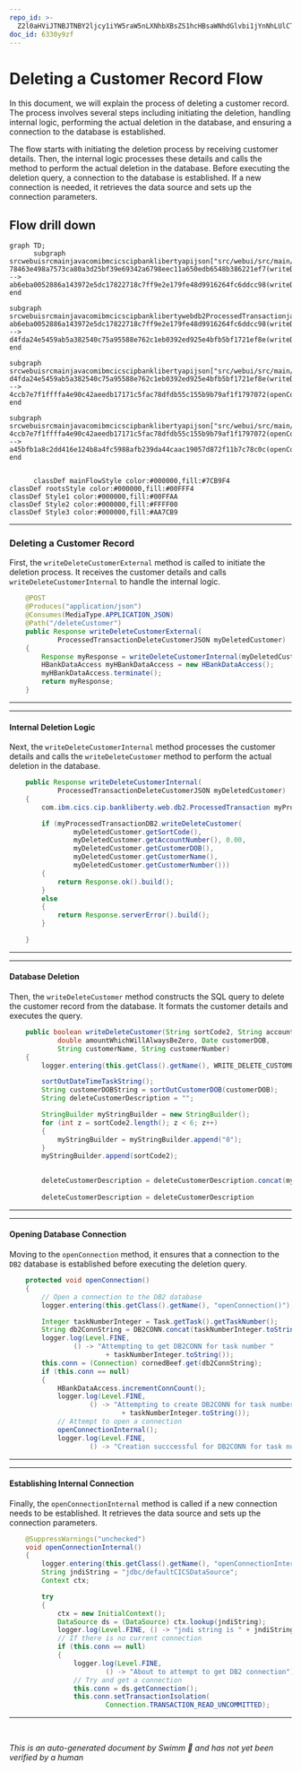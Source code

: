 ```yaml
---
repo_id: >-
  Z2l0aHViJTNBJTNBY2ljcy1iYW5raW5nLXNhbXBsZS1hcHBsaWNhdGlvbi1jYnNhLUlCTS1EZW1vJTNBJTNBU3dpbW0tRGVtbw==
doc_id: 6330y9zf
---
```

# Deleting a Customer Record Flow

In this document, we will explain the process of deleting a customer record. The process involves several steps including initiating the deletion, handling internal logic, performing the actual deletion in the database, and ensuring a connection to the database is established.

The flow starts with initiating the deletion process by receiving customer details. Then, the internal logic processes these details and calls the method to perform the actual deletion in the database. Before executing the deletion query, a connection to the database is established. If a new connection is needed, it retrieves the data source and sets up the connection parameters.

## Flow drill down

```mermaid
graph TD;
      subgraph srcwebuisrcmainjavacomibmcicscipbanklibertyapijson["src/webui/src/main/java/com/ibm/cics/cip/bankliberty/api/json"]
78463e498a7573ca80a3d25bf39e69342a6798eec11a650edb6548b386221ef7(writeDeleteCustomerExternal) --> ab6eba0052886a143972e5dc17822718c7ff9e2e179fe48d9916264fc6ddcc98(writeDeleteCustomerInternal)
end

subgraph srcwebuisrcmainjavacomibmcicscipbanklibertywebdb2ProcessedTransactionjava["src/webui/src/main/java/com/ibm/cics/cip/bankliberty/web/db2/ProcessedTransaction.java"]
ab6eba0052886a143972e5dc17822718c7ff9e2e179fe48d9916264fc6ddcc98(writeDeleteCustomerInternal) --> d4fda24e5459ab5a382540c75a95588e762c1eb0392ed925e4bfb5bf1721ef8e(writeDeleteCustomer)
end

subgraph srcwebuisrcmainjavacomibmcicscipbanklibertyapijson["src/webui/src/main/java/com/ibm/cics/cip/bankliberty/api/json"]
d4fda24e5459ab5a382540c75a95588e762c1eb0392ed925e4bfb5bf1721ef8e(writeDeleteCustomer) --> 4ccb7e7f1ffffa4e90c42aeedb17171c5fac78dfdb55c155b9b79af1f1797072(openConnection)
end

subgraph srcwebuisrcmainjavacomibmcicscipbanklibertyapijson["src/webui/src/main/java/com/ibm/cics/cip/bankliberty/api/json"]
4ccb7e7f1ffffa4e90c42aeedb17171c5fac78dfdb55c155b9b79af1f1797072(openConnection) --> a45bfb1a8c2dd416e124b8a4fc5988afb239da44caac19057d872f11b7c78c0c(openConnectionInternal)
end


      classDef mainFlowStyle color:#000000,fill:#7CB9F4
classDef rootsStyle color:#000000,fill:#00FFF4
classDef Style1 color:#000000,fill:#00FFAA
classDef Style2 color:#000000,fill:#FFFF00
classDef Style3 color:#000000,fill:#AA7CB9
```

<SwmSnippet path="/src/webui/src/main/java/com/ibm/cics/cip/bankliberty/api/json/ProcessedTransactionResource.java" line="339">

---

### Deleting a Customer Record

First, the <SwmToken path="src/webui/src/main/java/com/ibm/cics/cip/bankliberty/api/json/ProcessedTransactionResource.java" pos="343:5:5" line-data="	public Response writeDeleteCustomerExternal(">`writeDeleteCustomerExternal`</SwmToken> method is called to initiate the deletion process. It receives the customer details and calls <SwmToken path="src/webui/src/main/java/com/ibm/cics/cip/bankliberty/api/json/ProcessedTransactionResource.java" pos="346:7:7" line-data="		Response myResponse = writeDeleteCustomerInternal(myDeletedCustomer);">`writeDeleteCustomerInternal`</SwmToken> to handle the internal logic.

```java
	@POST
	@Produces("application/json")
	@Consumes(MediaType.APPLICATION_JSON)
	@Path("/deleteCustomer")
	public Response writeDeleteCustomerExternal(
			ProcessedTransactionDeleteCustomerJSON myDeletedCustomer)
	{
		Response myResponse = writeDeleteCustomerInternal(myDeletedCustomer);
		HBankDataAccess myHBankDataAccess = new HBankDataAccess();
		myHBankDataAccess.terminate();
		return myResponse;
	}
```

---

</SwmSnippet>

<SwmSnippet path="/src/webui/src/main/java/com/ibm/cics/cip/bankliberty/api/json/ProcessedTransactionResource.java" line="353">

---

#### Internal Deletion Logic

Next, the <SwmToken path="src/webui/src/main/java/com/ibm/cics/cip/bankliberty/api/json/ProcessedTransactionResource.java" pos="353:5:5" line-data="	public Response writeDeleteCustomerInternal(">`writeDeleteCustomerInternal`</SwmToken> method processes the customer details and calls the <SwmToken path="src/webui/src/main/java/com/ibm/cics/cip/bankliberty/api/json/ProcessedTransactionResource.java" pos="358:6:6" line-data="		if (myProcessedTransactionDB2.writeDeleteCustomer(">`writeDeleteCustomer`</SwmToken> method to perform the actual deletion in the database.

```java
	public Response writeDeleteCustomerInternal(
			ProcessedTransactionDeleteCustomerJSON myDeletedCustomer)
	{
		com.ibm.cics.cip.bankliberty.web.db2.ProcessedTransaction myProcessedTransactionDB2 = new com.ibm.cics.cip.bankliberty.web.db2.ProcessedTransaction();

		if (myProcessedTransactionDB2.writeDeleteCustomer(
				myDeletedCustomer.getSortCode(),
				myDeletedCustomer.getAccountNumber(), 0.00,
				myDeletedCustomer.getCustomerDOB(),
				myDeletedCustomer.getCustomerName(),
				myDeletedCustomer.getCustomerNumber()))
		{
			return Response.ok().build();
		}
		else
		{
			return Response.serverError().build();
		}

	}
```

---

</SwmSnippet>

<SwmSnippet path="/src/webui/src/main/java/com/ibm/cics/cip/bankliberty/web/db2/ProcessedTransaction.java" line="628">

---

#### Database Deletion

Then, the <SwmToken path="src/webui/src/main/java/com/ibm/cics/cip/bankliberty/web/db2/ProcessedTransaction.java" pos="628:5:5" line-data="	public boolean writeDeleteCustomer(String sortCode2, String accountNumber,">`writeDeleteCustomer`</SwmToken> method constructs the SQL query to delete the customer record from the database. It formats the customer details and executes the query.

```java
	public boolean writeDeleteCustomer(String sortCode2, String accountNumber,
			double amountWhichWillAlwaysBeZero, Date customerDOB,
			String customerName, String customerNumber)
	{
		logger.entering(this.getClass().getName(), WRITE_DELETE_CUSTOMER);

		sortOutDateTimeTaskString();
		String customerDOBString = sortOutCustomerDOB(customerDOB);
		String deleteCustomerDescription = "";

		StringBuilder myStringBuilder = new StringBuilder();
		for (int z = sortCode2.length(); z < 6; z++)
		{
			myStringBuilder = myStringBuilder.append("0");
		}
		myStringBuilder.append(sortCode2);

		
		deleteCustomerDescription = deleteCustomerDescription.concat(myStringBuilder.toString());
		
		deleteCustomerDescription = deleteCustomerDescription
```

---

</SwmSnippet>

<SwmSnippet path="/src/webui/src/main/java/com/ibm/cics/cip/bankliberty/api/json/HBankDataAccess.java" line="69">

---

#### Opening Database Connection

Moving to the <SwmToken path="src/webui/src/main/java/com/ibm/cics/cip/bankliberty/api/json/HBankDataAccess.java" pos="69:5:5" line-data="	protected void openConnection()">`openConnection`</SwmToken> method, it ensures that a connection to the <SwmToken path="src/webui/src/main/java/com/ibm/cics/cip/bankliberty/api/json/HBankDataAccess.java" pos="71:13:13" line-data="		// Open a connection to the DB2 database">`DB2`</SwmToken> database is established before executing the deletion query.

```java
	protected void openConnection()
	{
		// Open a connection to the DB2 database
		logger.entering(this.getClass().getName(), "openConnection()");

		Integer taskNumberInteger = Task.getTask().getTaskNumber();
		String db2ConnString = DB2CONN.concat(taskNumberInteger.toString());
		logger.log(Level.FINE,
				() -> "Attempting to get DB2CONN for task number "
						+ taskNumberInteger.toString());
		this.conn = (Connection) cornedBeef.get(db2ConnString);
		if (this.conn == null)
		{
			HBankDataAccess.incrementConnCount();
			logger.log(Level.FINE,
					() -> "Attempting to create DB2CONN for task number "
							+ taskNumberInteger.toString());
			// Attempt to open a connection
			openConnectionInternal();
			logger.log(Level.FINE,
					() -> "Creation succcessful for DB2CONN for task number "
```

---

</SwmSnippet>

<SwmSnippet path="/src/webui/src/main/java/com/ibm/cics/cip/bankliberty/api/json/HBankDataAccess.java" line="162">

---

#### Establishing Internal Connection

Finally, the <SwmToken path="src/webui/src/main/java/com/ibm/cics/cip/bankliberty/api/json/HBankDataAccess.java" pos="163:3:3" line-data="	void openConnectionInternal()">`openConnectionInternal`</SwmToken> method is called if a new connection needs to be established. It retrieves the data source and sets up the connection parameters.

```java
	@SuppressWarnings("unchecked")
	void openConnectionInternal()
	{
		logger.entering(this.getClass().getName(), "openConnectionInternal");
		String jndiString = "jdbc/defaultCICSDataSource";
		Context ctx;

		try
		{
			ctx = new InitialContext();
			DataSource ds = (DataSource) ctx.lookup(jndiString);
			logger.log(Level.FINE, () -> "jndi string is " + jndiString);
			// If there is no current connection
			if (this.conn == null)
			{
				logger.log(Level.FINE,
						() -> "About to attempt to get DB2 connection");
				// Try and get a connection
				this.conn = ds.getConnection();
				this.conn.setTransactionIsolation(
						Connection.TRANSACTION_READ_UNCOMMITTED);
```

---

</SwmSnippet>

&nbsp;

*This is an auto-generated document by Swimm 🌊 and has not yet been verified by a human*

<SwmMeta version="3.0.0" repo-id="Z2l0aHViJTNBJTNBY2ljcy1iYW5raW5nLXNhbXBsZS1hcHBsaWNhdGlvbi1jYnNhLUlCTS1EZW1vJTNBJTNBU3dpbW0tRGVtbw==" repo-name="cics-banking-sample-application-cbsa-IBM-Demo"></SwmMeta>
